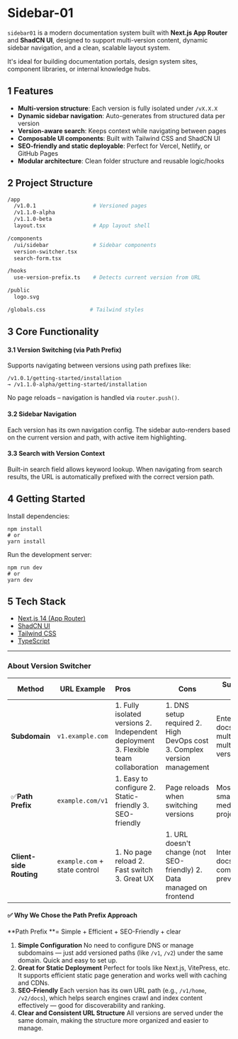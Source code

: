 # Sidebar-01 

`sidebar01` is a modern documentation system built with **Next.js App Router** and **ShadCN UI**, designed to support multi-version content, dynamic sidebar navigation, and a clean, scalable layout system.

It's ideal for building documentation portals, design system sites, component libraries, or internal knowledge hubs.



## 1 Features

- **Multi-version structure**: Each version is fully isolated under `/vX.X.X`
- **Dynamic sidebar navigation**: Auto-generates from structured data per version
- **Version-aware search**: Keeps context while navigating between pages
- **Composable UI components**: Built with Tailwind CSS and ShadCN UI
- **SEO-friendly and static deployable**: Perfect for Vercel, Netlify, or GitHub Pages
- **Modular architecture**: Clean folder structure and reusable logic/hooks



## 2 Project Structure

```bash
/app
  /v1.0.1                  # Versioned pages
  /v1.1.0-alpha
  /v1.1.0-beta
  layout.tsx               # App layout shell

/components
  /ui/sidebar              # Sidebar components
  version-switcher.tsx
  search-form.tsx

/hooks
  use-version-prefix.ts    # Detects current version from URL

/public
  logo.svg

/globals.css              # Tailwind styles
```





## 3 Core Functionality

#### 3.1 Version Switching (via Path Prefix)

Supports navigating between versions using path prefixes like:

```
/v1.0.1/getting-started/installation
→ /v1.1.0-alpha/getting-started/installation
```

No page reloads – navigation is handled via `router.push()`.

#### 3.2 Sidebar Navigation

Each version has its own navigation config. The sidebar auto-renders based on the current version and path, with active item highlighting.

#### 3.3 Search with Version Context

Built-in search field allows keyword lookup. When navigating from search results, the URL is automatically prefixed with the correct version path.





## 4 Getting Started

Install dependencies:

```
npm install
# or
yarn install
```

Run the development server:

```
npm run dev
# or
yarn dev
```



## 5 Tech Stack

- [Next.js 14 (App Router)](https://nextjs.org/)
- [ShadCN UI](https://ui.shadcn.com/)
- [Tailwind CSS](https://tailwindcss.com/)
- [TypeScript](https://www.typescriptlang.org/)







----

### About Version Switcher

| Method                  | URL Example                   | Pros                                                         | Cons                                                         | Suitable For                                 |
| ----------------------- | ----------------------------- | :----------------------------------------------------------- | ------------------------------------------------------------ | -------------------------------------------- |
| **Subdomain**           | `v1.example.com`              | 1. Fully isolated versions 2. Independent deployment 3. Flexible team collaboration | 1. DNS setup required 2. High DevOps cost 3. Complex version management | Enterprise docs, multilingual, multi-version |
| ✅**Path Prefix**        | `example.com/v1`              | 1. Easy to configure 2. Static-friendly 3. SEO-friendly      | Page reloads when switching versions                         | Most small-to-medium projects                |
| **Client-side Routing** | `example.com` + state control | 1. No page reload 2. Fast switch 3. Great UX                 | 1. URL doesn't change (not SEO-friendly) 2. Data managed on frontend | Internal docs, component previews            |

#### ✅ Why We Chose the Path Prefix Approach

**Path Prefix **= Simple + Efficient + SEO-Friendly + clear

1. **Simple Configuration**
   No need to configure DNS or manage subdomains — just add versioned paths (like `/v1`, `/v2`) under the same domain. Quick and easy to set up.
2. **Great for Static Deployment**
   Perfect for tools like Next.js, VitePress, etc. It supports efficient static page generation and works well with caching and CDNs.
3. **SEO-Friendly**
   Each version has its own URL path (e.g., `/v1/home`, `/v2/docs`), which helps search engines crawl and index content effectively — good for discoverability and ranking.
4. **Clear and Consistent URL Structure**
   All versions are served under the same domain, making the structure more organized and easier to manage.






